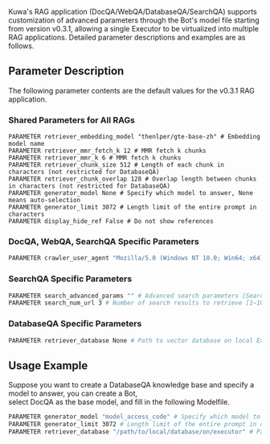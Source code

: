 Kuwa's RAG application (DocQA/WebQA/DatabaseQA/SearchQA) supports customization of advanced parameters through the Bot's model file starting from version v0.3.1, allowing a single Executor to be virtualized into multiple RAG applications. Detailed parameter descriptions and examples are as follows.

## Parameter Description
The following parameter contents are the default values for the v0.3.1 RAG application.

### Shared Parameters for All RAGs
```
PARAMETER retriever_embedding_model "thenlper/gte-base-zh" # Embedding model name
PARAMETER retriever_mmr_fetch_k 12 # MMR fetch k chunks
PARAMETER retriever_mmr_k 6 # MMR fetch k chunks
PARAMETER retriever_chunk_size 512 # Length of each chunk in characters (not restricted for DatabaseQA)
PARAMETER retriever_chunk_overlap 128 # Overlap length between chunks in characters (not restricted for DatabaseQA)
PARAMETER generator_model None # Specify which model to answer, None means auto-selection
PARAMETER generator_limit 3072 # Length limit of the entire prompt in characters
PARAMETER display_hide_ref False # Do not show references
```

### DocQA, WebQA, SearchQA Specific Parameters
```dockerfile
PARAMETER crawler_user_agent "Mozilla/5.0 (Windows NT 10.0; Win64; x64) AppleWebKit/537.36 (KHTML, like Gecko) Chrome/117.0.0.0 Safari/537.36" # Crawler UA string
```

### SearchQA Specific Parameters
```dockerfile
PARAMETER search_advanced_params "" # Advanced search parameters (SearchQA only)
PARAMETER search_num_url 3 # Number of search results to retrieve [1~10] (SearchQA only)
```

### DatabaseQA Specific Parameters
```dockerfile
PARAMETER retriever_database None # Path to vector database on local Executor
```

## Usage Example
Suppose you want to create a DatabaseQA knowledge base and specify a model to answer, you can create a Bot,  
select DocQA as the base model, and fill in the following Modelfile.

```dockerfile
PARAMETER generator_model "model_access_code" # Specify which model to answer, None means auto-selection
PARAMETER generator_limit 3072 # Length limit of the entire prompt in characters
PARAMETER retriever_database "/path/to/local/database/on/executor" # Path to vector database on local Executor
```